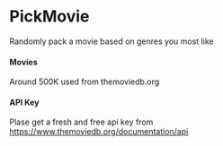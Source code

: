# PickMovie
Randomly pack a movie based on genres you most like

#### Movies  
Around 500K used from themoviedb.org

#### API Key
Plase get a fresh and free api key from https://www.themoviedb.org/documentation/api 
